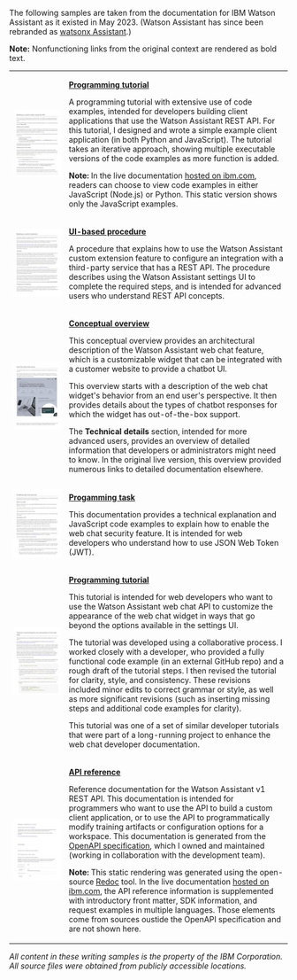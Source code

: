 The following samples are taken from the documentation for IBM Watson Assistant as it existed in May 2023. (Watson Assistant has since been rebranded as [watsonx Assistant](https://www.ibm.com/products/watsonx-assistant).)

**Note:** Nonfunctioning links from the original context are rendered as bold text.

<table>
  <tr>
    <td style="width:20%"><a href="api-client.html"><img src="images/api-client.jpg"/></a></td>
    <td>
      <p><a href="api-client.html"><b>Programming tutorial</b></a></p>
      <p>A programming tutorial with extensive use of code examples, intended for developers building client applications that use the Watson Assistant REST API. For this tutorial, I designed and wrote a simple example client application (in both Python and JavaScript). The tutorial takes an iterative approach, showing multiple executable versions of the code examples as more function is added.</p>
      <p>
      <b>Note:</b> In the live documentation <a href="https://cloud.ibm.com/docs/watson-assistant?topic=watson-assistant-api-client" target="_blank">hosted on ibm.com</a>, readers can choose to view code examples in either JavaScript (Node.js) or Python. This static version shows only the JavaScript examples.
      </p>
    </td>
  </tr>
  <tr>
    <td><a href="build-custom-extension.html"><img src="images/build-custom-extension.jpg"/></a></td>
    <td>
      <p><a href="build-custom-extension.html"><b>UI-based procedure</b></a></p>
      <p>A procedure that explains how to use the Watson Assistant custom extension feature to configure an integration with a third-party service that has a REST API. The procedure describes using the Watson Assistant settings UI to complete the required steps, and is intended for advanced users who understand REST API concepts.</p>
    </td>
  </tr>
  <tr>
    <td><a href="web-chat-architecture.html"><img src="images/web-chat-architecture.jpg"/></a></td>
    <td>
      <p><a href="web-chat-architecture.html"><b>Conceptual overview</b></a></p>
      <p>This conceptual overview provides an architectural description of the Watson Assistant web chat feature, which is a customizable widget that can be integrated with a customer website to provide a chatbot UI.</p>
      <p>This overview starts with a description of the web chat widget's behavior from an end user's perspective. It then provides details about the types of chatbot responses for which the widget has out-of-the-box support.</p>
      <p>The <b>Technical details</b> section, intended for more advanced users, provides an overview of detailed information that developers or administrators might need to know. In the original live version, this overview provided numerous links to detailed documentation elsewhere.</p>
    </td>
  </tr>
  <tr>
    <td><a href="web-chat-security-enable.html"><img src="images/web-chat-security-enable.jpg"/></a></td>
    <td>
      <p><a href="web-chat-security-enable.html"><b>Progamming task</b></a></p>
      <p>This documentation provides a technical explanation and JavaScript code examples to explain how to enable the web chat security feature. It is intended for web developers who understand how to use JSON Web Token (JWT).</p>
    </td>
  </tr>
<tr>
  <td><a href="web-chat-develop-size-position.html"><img src="images/web-chat-develop-size-position.jpg"/></a></td>
  <td>
      <p><a href="web-chat-develop-size-position.html"><b>Programming tutorial</b></a></p>
      <p>This tutorial is intended for web developers who want to use the Watson Assistant web chat API to customize the appearance of the web chat widget in ways that go beyond the options available in the settings UI.</p>
      <p>The tutorial was developed using a collaborative process. I worked closely with a developer, who provided a fully functional code example (in an external GitHub repo) and a rough draft of the tutorial steps. I then revised the tutorial for clarity, style, and consistency. These revisions included minor edits to correct grammar or style, as well as more significant revisions (such as inserting missing steps and additional code examples for clarity).</p>
      <p>This tutorial was one of a set of similar developer tutorials that were part of a long-running project to enhance the web chat developer documentation.</p>
  </td>
</tr>
<tr>
  <td><a href="assistant-v1.html"><img src="images/assistant-v1.jpg"/></a></td>
  <td>
    <p><a href="assistant-v1.html"><b>API reference</b></a></p>
    <p>Reference documentation for the Watson Assistant v1 REST API. This documentation is intended for programmers who want to use the API to build a custom client application, or to use the API to programmatically modify training artifacts or configuration options for a workspace. This documentation is generated from the <a href="assistant-v1.json">OpenAPI specification</a>, which I owned and maintained (working in collaboration with the development team).</p>
    <p><b>Note:</b> This static rendering was generated using the open-source <a href="https://github.com/Redocly/redoc" target="_blank">Redoc</a> tool. In the live documentation <a href="https://cloud.ibm.com/apidocs/assistant-v1" target="_blank">hosted on ibm.com</a>, the API reference information is supplemented with introductory front matter, SDK information, and request examples in multiple languages. Those elements come from sources oustide the OpenAPI specification and are not shown here.</p>
  </td>
</tr>
</table>

<i>All content in these writing samples is the property of the IBM Corporation. All source files were obtained from publicly accessible locations.</i>
